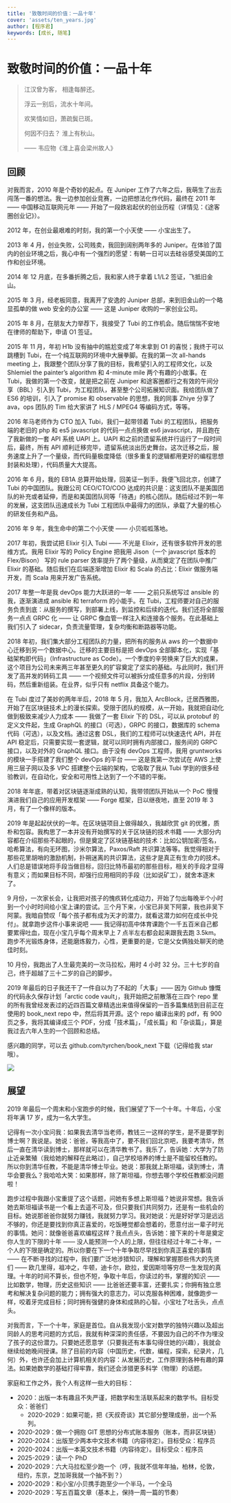 ```yaml
---
title: '致敬时间的价值：一品十年'
cover: 'assets/ten_years.jpg'
author: [程序君]
keywords: [成长, 随笔]
---
```


# 致敬时间的价值：一品十年

> 江汉曾为客， 相逢每醉还。
>
> 浮云一别后，流水十年间。
>
> 欢笑情如旧，萧疏鬓已斑。
>
> 何因不归去？ 淮上有秋山。
>
> —— 韦应物《淮上喜会梁州故人》

## 回顾

对我而言，2010 年是个奇妙的起点。在 Juniper 工作了六年之后，我萌生了出去闯荡一番的想法。我一边参加创业竞赛，一边把想法化作代码，最终在 2011 年 —— 中国移动互联网元年 —— 开始了一段跌宕起伏的创业历程（详情见：《途客圈创业记》）。

2012 年，在创业最艰难的时刻，我的第一个小天使 —— 小宝出生了。

2013 年 4 月，创业失败，公司贱卖，我回到阔别两年多的 Juniper。在体验了国内的创业环境之后，我心中有一个强烈的愿望：有朝一日可以去硅谷感受美国的工作和创业环境。

2014 年 12 月底，在多番折腾之后，我和家人终于拿着 L1/L2 签证，飞抵旧金山。

2015 年 3 月，经老板同意，我离开了安逸的 Juniper 总部，来到旧金山的一个略显孤单的做 web 安全的办公室 —— 这是 Juniper 收购的一家创业公司。

2015 年 8 月，在朋友大力举荐下，我接受了 Tubi 的工作机会。随后惴惴不安地在律师的帮助下，申请 O1 签证。

2015 年 11 月，年初 H1b 没有抽中的尴尬变成了年末拿到 O1 的喜悦；我终于可以跳槽到 Tubi，在一个纯互联网的环境中大展拳脚。在我的第一次 all-hands meeting 上，我跟整个团队分享了我的目标，我希望引入的工程师文化，以及 Shlemiel the painter’s algorithm 和 4-minute mile 两个有趣的小故事。在 Tubi，我做的第一个改变，就是把之前在 Juniper 和途客圈都行之有效的午间分享（BBL）引入到 Tubi，为工程团队，甚至整个公司拓展知识面。我给团队做了 ES6 的培训，引入了 promise 和 observable 的思想，我的同事 Zhiye 分享了 ava，ops 团队的 Tim 给大家讲了 HLS / MPEG4 等编码方式，等等。

2016 年马老师作为 CTO 加入 Tubi，我们一起带领着 Tubi 的工程团队，把服务端的老旧的 php 和 es5 javascript 的代码一点点换做 es6 javascript，并且跑在了我新做的一套 API 系统 UAPI 上。UAPI 和之前的遗留系统并行运行了一段时间后，最终，所有 API 顺利迁移完毕，遗留系统淡出历史舞台。这次迁移之后，服务速度上升了一个量级，而代码量极度降低（很多重复的逻辑都用更好的编程思想封装和处理），代码质量大大提高。

2016 年 6 月，我的 EB1A 总算开始处理，回美证一到手，我便飞回北京，创建了 Tubi 的中国团队。我跟公司 CEO/CTO/COO 达成的共识是：这支团队不是美国团队的补充或者延伸，而是和美国团队同等「待遇」的核心团队。随后经过不到一年的发展，这支团队迅速成长为 Tubi 工程团队中最得力的团队，承载了大量的核心的研发任务和产品。

2016 年 9 年，我生命中的第二个小天使 —— 小贝呱呱落地。

2017 年初，我尝试把 Elixir 引入 Tubi —— 不光是 Elixir，还有很多软件开发的思维方式。我用 Elixir 写的 Policy Engine 把我用 Jison（一个 javascript 版本的 Flex/Bison） 写的 rule parser 效率提升了两个量级，从而奠定了在团队中推广 Elixir 的基础。随后我们在后端逐渐增加 Elixir 和 Scala 的占比：Elixir 做服务端开发，而 Scala 用来开发广告系统。

2017 年整一年是我 devOps 能力大跃进的一年 —— 之前只系统写过 ansible 的我，逐渐演进成 ansible 和 terraform 的小能手。在 Tubi，工程师要对自己的服务负责到底：从服务的撰写，到部署上线，到监控和后续的迭代。我们还将全部服务一点点 GRPC 化 —— 让 GRPC 像血管一样注入和连接各个服务。在此基础上我们引入了 sidecar，负责流量管理，复杂均衡和断路器等功能。

2018 年初，我们集大部分工程团队的力量，把所有的服务从 aws 的一个数据中心迁移到另一个数据中心。迁移的主要目标是把 devOps 全部脚本化，实现「基础架构即代码」（Infrastructure as Code）。一个季度的辛劳换来了巨大的成果，这个项目为公司未来两三年甚至更久的扩容奠定了坚实的基础。与此同时，我们开发了高并发的转码工具 —— 一个视频文件可以被拆分成任意多的片段，分别转码，然后重新组装。在业界，似乎只有 netflix 具备这个能力。

在 Tubi 度过了美妙的两年半后，2018 年 5 月，我加入 ArcBlock，迁居西雅图，开始了在区块链技术上的漫长探索。受限于团队的规模，从一开始，我就把自动化做到极致来减少人力成本 —— 我做了一套 Elixir 下的 DSL，可以从 protobuf 的定义文件起，生成 GraphQL 的接口（可选），GRPC 的接口，数据库的 schema 代码（可选），以及文档。通过这套 DSL，我们的工程师可以快速迭代 API，并在 API 稳定后，只需要实现一套逻辑，就可以同时拥有内部接口，服务间的 GRPC 接口，以及对外的 GraphQL 接口。由于没有 devOps 工程师，我用 gruntworks 的模块一手搭建了我们整个 devOps 的平台 —— 这是我第一次尝试在 AWS 上使用三层子网以及多 VPC 搭建整个云端的架构，它吸取了我从 Tubi 学到的很多经验教训，在自动化，安全和可用性上达到了一个不错的平衡。

2018 年年底，带着对区块链逐渐成熟的认知，我带领团队开始从一个 PoC 慢慢演进我们自己的应用开发框架 —— Forge 框架，日以继夜地，直至 2019 年 3 月，有了一个像样的版本。

2019 年是起起伏伏的一年。在区块链项目上做得越久，我越欣赏 git 的优雅，质朴和包容。我构思了一本并没有开始撰写的关于区块链的技术书籍 —— 大部分内容都在介绍那些不起眼的，但是奠定了区块链基础的技术：比如公钥加密/签名，哈希算法，有向无环图，沙米尔算法，Paxos/Raft 共识算法等等。我觉得相对于那些花里胡哨的激励机制，扑朔迷离的共识算法，这些才是真正有生命力的技术。人们总是错误地将手段当做目标，回归比特币最初的那些目标，相关的手段才显得有意义；而如果目标不同，却强行应用相同的手段（比如说矿工），就舍本逐末了。

9 月份，一次家长会，让我把对孩子的愧疚转化成动力，开始了匀出每晚半个小时到一个小时时间给小宝上课的尝试。三个月下来，小宝已非吴下阿蒙，我也非吴下阿蒙。​我暗自赞叹「每个孩子都有成为天才的潜力，就看这潜力如何在成长中兑付」。就拿跑步这件小事来说吧 —— 我记得初高中体育课跑个一千五百米自己都要累得吐血，现在小宝几乎每个周末早上 7 点半左右都会起来跟我去跑 3.5km。跑步不光锻炼身体，还能磨炼毅力，心性，更重要的是，它是父女俩独处聊天的绝佳时刻。

10 月份，我跑出了人生最完美的一次马拉松，用时 4 小时 32 分。三十七岁的自己，终于超越了三十二岁的自己的脚步。

2019 年最后的日子我还干了一件自以为了不起的「大事」—— 因为 Github 慷慨的代码永久保存计划「arctic code vault」，我开始把之前散落在三四个 repo 里的所有我曾经发表过的近四百篇文章精选出来值得保留的一百多篇集结到目前正在使用的 book_next repo 中，然后将其开源。这个 repo 编译出来的 pdf，有 900 页之多，我将其编译成三个 PDF，分成「技术篇」，「成长篇」和「杂谈篇」，算是我过去六年人生的一个回顾和总结。

感兴趣的同学，可以去 github.com/tyrchen/book_next 下载（记得给我 star 哦）。

![](assets/book_next.jpg)

## 展望

2019 年最后一个周末和小宝跑步的时候，我们展望了下一个十年。十年后，小宝将年满 17 岁，成为一名大学生。

记得有一次小宝问我：如果我去清华当老师，教钱三一这样的学生，是不是要学到博士啊？我说是。她说：爸爸，等我高中了，要不我们回北京吧，我要考清华，然后一直在清华读到博士，那样就可以在清华教书了。我乐了，告诉她：大学为了防止近亲繁殖（我给她的解释在此略过），自己学校培养的博士是不能留校任教的。所以你到清华任教，不能是清华博士毕业。她说：那我就上斯坦福，读到博士，清华会要我么？我哈哈大笑：如果那样，除了斯坦福，你想去哪个学校任教都没问题​啦！​

跑步过程中我跟小宝重提了这个话题，问她有多想上斯坦福？她说非常想。我告诉她去斯坦福读书是一个看上去遥不可及，但只要我们共同努力，还是有一些机会的目标。她说那爸爸你就努力赚钱，我就努力学习。我对她说：光是好好学习是远远不够的，你还是要找到你真正喜爱的，吃饭睡觉都会想着的，愿意付出一辈子时光的事情。她问：就像爸爸喜欢编程这样？我点点头，告诉她：接下来的十年是奠定你人生的下限的十年 —— 没人能预测一个人的上限，但往往经过十年二十年，一个人的下限是确定的。所以你要在下一个十年争取尽早找到你真正喜爱的事情 —— 在不断寻找的过程中，我们要广泛地涉猎知识，理解和掌握那些伟大的先贤们 —— 欧几里得，祖冲之，牛顿，迪卡尔，欧拉，爱因斯坦等穷尽一生发现的真理。十年的时间不算长，但也不短，争取十年后，你读过的书，掌握的知识 —— 比如数学，物理，历史这些知识 —— 比爸爸还要丰富，还要扎实；你拥有独立思考和解决复杂问题的能力；拥有强大的意志力，可以克服各种困难，就像跑步一样，咬着牙完成目标；同时拥有强健的身体和成熟的心智。小宝吐了吐舌头，点点头。

对我而言，下一个十年，家庭是首位。自从我发现小宝对数学的独特兴趣以及超出同龄人的思考问题的方式后，我就有种深深的责任感，不要因为自己的不作为埋没了孩子的这份潜力。只要她还愿意学（只要我还有本事勾得住她的兴趣），我就会继续给她晚间授课。除了目前的内容（中国历史，代数，编程，探索，纪录片，几何）外，也许还会加上计算机相关的内容：从发展历史，工作原理到各种有趣的算法。如果她数学的基础打得牢靠，我们还会涉猎更多科学（物理）的话题。

家庭和工作之外，我个人有这样一些大的目标：

* 2020：出版一本有趣且不失严谨，把数学和生活联系起来的数学书。目标受众：爸爸们
  * 2020-2029：如果可能，把《天叔奇谈》其它部分整理成册，出一个系列。
* 2020-2029：做一个拥抱 GIT 思想的分布式账本服务（账本，而非区块链）
* 2020-2024：出版至少两本中文技术书籍（内容待定）。目标受众：程序员
* 2020-2024：出版一本英文技术书籍（内容待定）。目标受众：程序员
* 2025-2029：读一个 PhD
* 2020-2029：六大马拉松至少跑一个（哼，我就不信年年抽，柏林，伦敦，纽约，东京，芝加哥我就一个抽不到？）
* 2020-2029：和小宝/小贝携手跑至少一个半马，一个全马
* 2020-2029：写五百篇文章（基本上，保持一周一篇的节奏）
